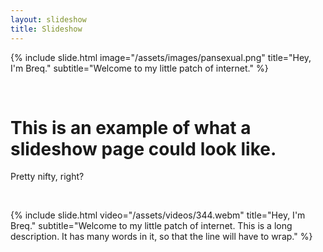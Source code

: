 ```yaml
---
layout: slideshow
title: Slideshow
---
```


{% include slide.html image="/assets/images/pansexual.png" title="Hey, I'm Breq." subtitle="Welcome to my little patch of internet." %}

<br>

# This is an example of what a slideshow page could look like.
Pretty nifty, right?

<br>

{% include slide.html video="/assets/videos/344.webm" title="Hey, I'm Breq." subtitle="Welcome to my little patch of internet. This is a long description. It has many words in it, so that the line will have to wrap." %}

